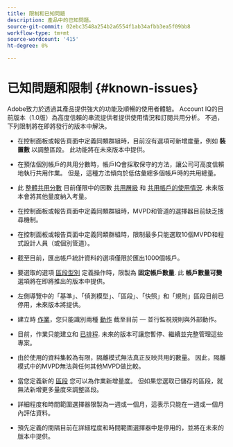 ```yaml
---
title: 限制和已知問題
description: 產品中的已知問題。
source-git-commit: 02ebc3548a254b2a6554f1ab34afbb3ea5f09bb8
workflow-type: tm+mt
source-wordcount: '415'
ht-degree: 0%

---
```


# 已知問題和限制 {#known-issues}

Adobe致力於透過其產品提供強大的功能及順暢的使用者體驗。 Account IQ的目前版本（1.0版）為高度信賴的串流提供者提供使用情況和訂閱共用分析。 不過，下列限制將在即將發行的版本中解決。

* 在控制面板或報告頁面中定義同類群組時，目前沒有選項可新增度量，例如 **裝置數** 以調整區段。 此功能將在未來版本中提供。

* 在預估個別帳戶的共用分數時，帳戶IQ會採取保守的方法，讓公司可高度信賴地執行共用作業。 但是，這種方法傾向於低估彙總多個帳戶時的共用總量。

* 此 [整體共用分數](/help/AccountIQ/dashboard.md#overall-sharing-score) 目前僅限中的因數 [共用層級](/help/AccountIQ/dashboard.md#sharing-level) 和 [共用帳戶的使用情況](/help/AccountIQ/dashboard.md#usage-from-shared-accounts). 未來版本會將其他量度納入考量。

* 在控制面板或報告頁面中定義同類群組時，MVPD和管道的選擇器目前缺乏搜尋機制。

* 在控制面板或報告頁面中定義同類群組時，限制最多只能選取10個MVPD和程式設計人員（或個別管道）。

* 截至目前，匯出帳戶統計資料的選項僅限於匯出1000個帳戶。

* 要選取的選項 [區段型別](#segment-type) 定義操作時，限製為 **固定帳戶數量**. 此 **帳戶數量可變** 選項將在即將推出的版本中提供。

* 左側導覽中的「基準」、「偵測模型」、「區段」、「快照」和「規則」區段目前已停用，未來版本將提供。

* 建立時 [作業](/help/AccountIQ/operation-affecting-user-segment.md)，您只能識別兩種 [動作](/help/AccountIQ/operation-affecting-user-segment.md) 截至目前 — 並行監視規則與外部動作。

* 目前，作業只能建立和 [已排程](/help/AccountIQ/operation-affecting-user-segment.md#action). 未來的版本可讓您暫停、繼續並完整管理這些專案。

* 由於使用的資料集較為有限，隔離模式無法真正反映共用的數量。 因此，隔離模式中的MVPD無法與任何其他MVPD做比較。 <!--do we need to separate out this limitation, which is from a different persona i.e. only for Programmer persona?-->

* 當您定義新的 [區段](/help/AccountIQ/segments-timeframe.md) 您可以為作業新增量度。 但如果您選取已儲存的區段，就無法新增更多量度來調整區段。

* 詳細程度和時間範圍選擇器限製為一週或一個月，這表示只能在一週或一個月內評估資料。

* 預先定義的間隔目前在詳細程度和時間範圍選擇器中是停用的，並將在未來的版本中提供。
